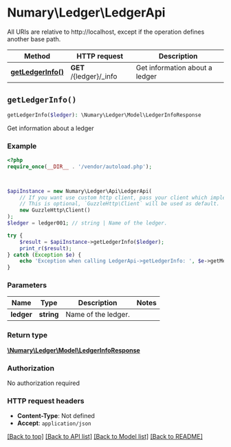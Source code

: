# Numary\Ledger\LedgerApi

All URIs are relative to http://localhost, except if the operation defines another base path.

| Method | HTTP request | Description |
| ------------- | ------------- | ------------- |
| [**getLedgerInfo()**](LedgerApi.md#getLedgerInfo) | **GET** /{ledger}/_info | Get information about a ledger |


## `getLedgerInfo()`

```php
getLedgerInfo($ledger): \Numary\Ledger\Model\LedgerInfoResponse
```

Get information about a ledger

### Example

```php
<?php
require_once(__DIR__ . '/vendor/autoload.php');



$apiInstance = new Numary\Ledger\Api\LedgerApi(
    // If you want use custom http client, pass your client which implements `GuzzleHttp\ClientInterface`.
    // This is optional, `GuzzleHttp\Client` will be used as default.
    new GuzzleHttp\Client()
);
$ledger = ledger001; // string | Name of the ledger.

try {
    $result = $apiInstance->getLedgerInfo($ledger);
    print_r($result);
} catch (Exception $e) {
    echo 'Exception when calling LedgerApi->getLedgerInfo: ', $e->getMessage(), PHP_EOL;
}
```

### Parameters

| Name | Type | Description  | Notes |
| ------------- | ------------- | ------------- | ------------- |
| **ledger** | **string**| Name of the ledger. | |

### Return type

[**\Numary\Ledger\Model\LedgerInfoResponse**](../Model/LedgerInfoResponse.md)

### Authorization

No authorization required

### HTTP request headers

- **Content-Type**: Not defined
- **Accept**: `application/json`

[[Back to top]](#) [[Back to API list]](../../README.md#endpoints)
[[Back to Model list]](../../README.md#models)
[[Back to README]](../../README.md)
